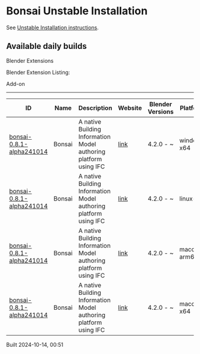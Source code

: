 # Bonsai Unstable Installation

See [Unstable Installation instructions](https://docs.bonsaibim.org/guides/development/installation.html#unstable-installation).

## Available daily builds




Blender Extensions


Blender Extension Listing:


Add\-on




---




| ID | Name | Description | Website | Blender Versions | Platforms | Size |
| --- | --- | --- | --- | --- | --- | --- |
| [bonsai\-0\.8\.1\-alpha241014](https://github.com/IfcOpenShell/IfcOpenShell/releases/download/bonsai-0.8.1-alpha241014/bonsai_py311-0.8.1-alpha241014-windows-x64.zip?repository=https://raw.githubusercontent.com/IfcOpenShell/bonsai_unstable_repo/main/index.json&blender_version_min=4.2.0&platforms=windows-x64) | Bonsai | A native Building Information Model authoring platform using IFC | [link](https://bonsaibim.org/) | 4\.2\.0 \- \~ | windows\-x64 | 83\.6MB |
| [bonsai\-0\.8\.1\-alpha241014](https://github.com/IfcOpenShell/IfcOpenShell/releases/download/bonsai-0.8.1-alpha241014/bonsai_py311-0.8.1-alpha241014-linux-x64.zip?repository=https://raw.githubusercontent.com/IfcOpenShell/bonsai_unstable_repo/main/index.json&blender_version_min=4.2.0&platforms=linux-x64) | Bonsai | A native Building Information Model authoring platform using IFC | [link](https://bonsaibim.org/) | 4\.2\.0 \- \~ | linux\-x64 | 108\.5MB |
| [bonsai\-0\.8\.1\-alpha241014](https://github.com/IfcOpenShell/IfcOpenShell/releases/download/bonsai-0.8.1-alpha241014/bonsai_py311-0.8.1-alpha241014-macos-arm64.zip?repository=https://raw.githubusercontent.com/IfcOpenShell/bonsai_unstable_repo/main/index.json&blender_version_min=4.2.0&platforms=macos-arm64) | Bonsai | A native Building Information Model authoring platform using IFC | [link](https://bonsaibim.org/) | 4\.2\.0 \- \~ | macos\-arm64 | 104\.3MB |
| [bonsai\-0\.8\.1\-alpha241014](https://github.com/IfcOpenShell/IfcOpenShell/releases/download/bonsai-0.8.1-alpha241014/bonsai_py311-0.8.1-alpha241014-macos-x64.zip?repository=https://raw.githubusercontent.com/IfcOpenShell/bonsai_unstable_repo/main/index.json&blender_version_min=4.2.0&platforms=macos-x64) | Bonsai | A native Building Information Model authoring platform using IFC | [link](https://bonsaibim.org/) | 4\.2\.0 \- \~ | macos\-x64 | 104\.4MB |


Built 2024\-10\-14, 00:51




